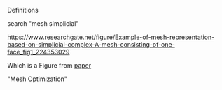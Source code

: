 
Definitions

search "mesh simplicial"

https://www.researchgate.net/figure/Example-of-mesh-representation-based-on-simplicial-complex-A-mesh-consisting-of-one-face_fig1_224353029

Which is a Figure from [paper](https://www.researchgate.net/publication/224353029_Improving_Piecewise_Linear_Registration_of_High-Resolution_Satellite_Images_Through_Mesh_Optimization)

"Mesh Optimization"
